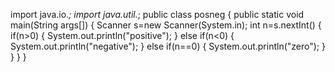 import java.io.*;
import java.util.*;
public class posneg
{
public static void main(String args[])
{
Scanner s=new Scanner(System.in);
int n=s.nextInt()
{
if(n>0)
{
System.out.println("positive");
}
else if(n<0)
{
System.out.println("negative");
}
else if(n==0)
{
System.out.println("zero");
}
}
}
}
